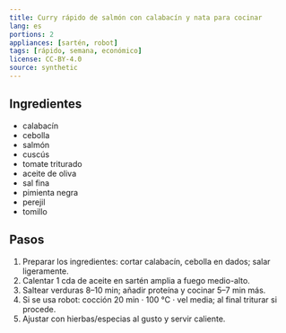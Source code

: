 ```yaml
---
title: Curry rápido de salmón con calabacín y nata para cocinar
lang: es
portions: 2
appliances: [sartén, robot]
tags: [rápido, semana, económico]
license: CC-BY-4.0
source: synthetic
---
```

## Ingredientes
- calabacín
- cebolla
- salmón
- cuscús
- tomate triturado
- aceite de oliva
- sal fina
- pimienta negra
- perejil
- tomillo

## Pasos
1. Preparar los ingredientes: cortar calabacín, cebolla en dados; salar ligeramente.
2. Calentar 1 cda de aceite en sartén amplia a fuego medio-alto.
3. Saltear verduras 8–10 min; añadir proteína y cocinar 5–7 min más.
4. Si se usa robot: cocción 20 min · 100 °C · vel media; al final triturar si procede.
5. Ajustar con hierbas/especias al gusto y servir caliente.

